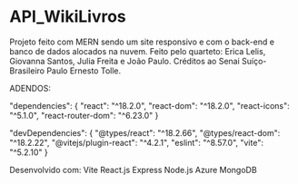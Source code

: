 # API_WikiLivros
Projeto feito com MERN sendo um site responsivo e com o back-end e banco de dados alocados na nuvem. 
Feito pelo quarteto: Erica Lelis, Giovanna Santos, Julia Freita e João Paulo. 
Créditos ao Senai Suíço-Brasileiro Paulo Ernesto Tolle.

ADENDOS:

  "dependencies": {
    "react": "^18.2.0",
    "react-dom": "^18.2.0",
    "react-icons": "^5.1.0",
    "react-router-dom": "^6.23.0"
  } 
  
  "devDependencies": {
    "@types/react": "^18.2.66",
    "@types/react-dom": "^18.2.22",
    "@vitejs/plugin-react": "^4.2.1",
    "eslint": "^8.57.0",
    "vite": "^5.2.10"
  }

  Desenvolvido com:
  Vite React.js
  Express
  Node.js
  Azure
  MongoDB
